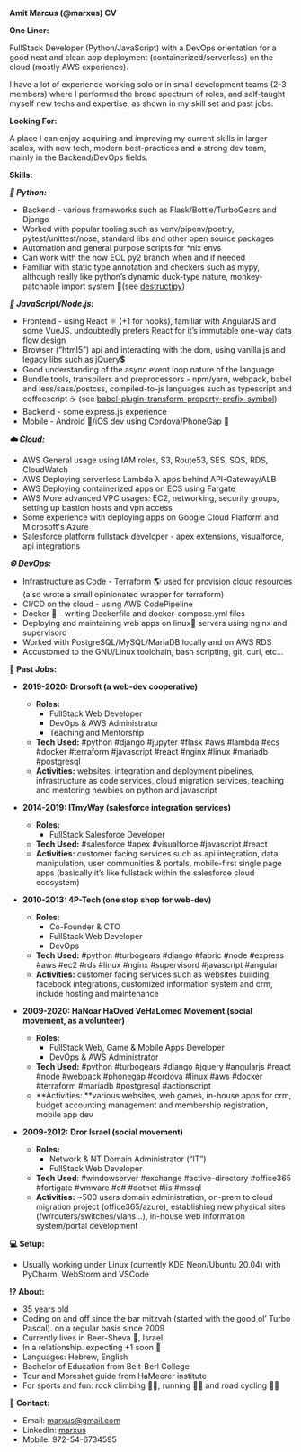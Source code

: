**Amit Marcus (@marxus) CV**

**One Liner:**

FullStack Developer (Python/JavaScript) with a DevOps orientation for a good neat and clean app deployment (containerized/serverless) on the cloud (mostly AWS experience).

I have a lot of experience working solo or in small development teams (2-3 members) where I performed the broad spectrum of roles, and self-taught myself new techs and expertise, as shown in my skill set and past jobs.

**Looking For:**

A place I can enjoy acquiring and improving my current skills in larger scales, with new tech, modern best-practices and a strong dev team, mainly in the Backend/DevOps fields.

**Skills:**

**_🐍 Python:_**

*   Backend - various frameworks such as Flask/Bottle/TurboGears and Django
*   Worked with popular tooling such as venv/pipenv/poetry, pytest/unittest/nose, standard libs and other open source packages
*   Automation and general purpose scripts for *nix envs
*   Can work with the now EOL py2 branch when and if needed
*   Familiar with static type annotation and checkers such as mypy, although really like python’s dynamic duck-type nature, monkey-patchable import system 🐒(see [destructipy](https://github.com/marxus/destructipy))

**_📜 JavaScript/Node.js:_**

*   Frontend - using React ⚛️ (+1 for hooks), familiar with AngularJS and some VueJS. undoubtedly prefers React for it’s immutable one-way data flow design
*   Browser (“html5”) api and interacting with the dom, using vanilla js and legacy libs such as jQuery💲
*   Good understanding of the async event loop nature of the language
*   Bundle tools, transpilers and preprocessors - npm/yarn, webpack, babel and less/sass/postcss, compiled-to-js languages such as typescript and coffeescript ☕ (see [babel-plugin-transform-property-prefix-symbol](https://github.com/marxus/babel-plugin-transform-property-prefix-symbol))
*   Backend - some express.js experience
*   Mobile - Android 🤖/iOS dev using Cordova/PhoneGap 📱

**_☁️ Cloud:_**

*   AWS General usage using IAM roles, S3, Route53, SES, SQS, RDS, CloudWatch
*   AWS Deploying serverless Lambda λ apps behind API-Gateway/ALB
*   AWS Deploying containerized apps on ECS using Fargate
*   AWS More advanced VPC usages: EC2, networking, security groups, setting up bastion hosts and vpn access
*   Some experience with deploying apps on Google Cloud Platform and Microsoft's Azure
*   Salesforce platform fullstack developer - apex extensions, visualforce, api integrations

**_⚙️ DevOps:_**

*   Infrastructure as Code - Terraform 🌎 used for provision cloud resources (also wrote a small opinionated wrapper for terraform)
*   CI/CD on the cloud - using AWS CodePipeline
*   Docker 🐳 - writing Dockerfile and docker-compose.yml files
*   Deploying and maintaining web apps on linux🐧 servers using nginx and supervisord
*   Worked with PostgreSQL/MySQL/MariaDB locally and on AWS RDS
*   Accustomed to the GNU/Linux toolchain, bash scripting, git, curl, etc…

**💼 Past Jobs:**

*   **2019-2020: Drorsoft (a web-dev cooperative)**
    *   **Roles:**
        *   FullStack Web Developer
        *   DevOps & AWS Administrator
        *   Teaching and Mentorship
    *   **Tech Used:** #python #django #jupyter #flask #aws #lambda #ecs #docker #terraform #javascript #react #nginx #linux #mariadb #postgresql
    *   **Activities:** websites, integration and deployment pipelines, infrastructure as code services, cloud migration services, teaching and mentoring newbies on python and javascript

*   **2014-2019: ITmyWay (salesforce integration services)**
    *   **Roles:**
        *   FullStack Salesforce Developer
    *   **Tech Used:** #salesforce #apex #visualforce #javascript #react
    *   **Activities:** customer facing services such as api integration, data manipulation, user communities & portals, mobile-first single page apps (basically it’s like fullstack within the salesforce cloud ecosystem)

*   **2010-2013: 4P-Tech (one stop shop for web-dev)**
    *   **Roles:**
        *   Co-Founder & CTO
        *   FullStack Web Developer
        *   DevOps
    *   **Tech Used:** #python #turbogears #django #fabric #node #express #aws #ec2 #rds #linux #nginx #supervisord #javascript #angular
    *   **Activities:** customer facing services such as websites building, facebook integrations, customized information system and crm, include hosting and maintenance

*   **2009-2020: HaNoar HaOved VeHaLomed Movement (social movement, as a volunteer)**
    *   **Roles:**
        *   FullStack Web, Game & Mobile Apps Developer
        *   DevOps & AWS Administrator
    *   **Tech Used:** #python #turbogears #django #jquery #angularjs #react #node #webpack #phonegap #cordova #linux #aws #docker #terraform #mariadb #postgresql #actionscript
    *   **Activities: **various websites, web games, in-house apps for crm, budget accounting management and membership registration, mobile app dev

*   **2009-2012:** **Dror Israel (social movement)**
    *   **Roles:**
        *   Network & NT Domain Administrator (“IT”)
        *   FullStack Web Developer
    *   **Tech Used**: #windowserver #exchange #active-directory #office365 #fortigate #vmware #c# #dotnet #iis #mssql
    *   **Activities:** ~500 users domain administration, on-prem to cloud migration project (office365/azure), establishing new physical sites (fw/routers/switches/vlans…), in-house web information system/portal development

**💻 Setup:**

*   Usually working under Linux (currently KDE Neon/Ubuntu 20.04) with PyCharm, WebStorm and VSCode

**⁉️ About:**

*   35 years old
*   Coding on and off since the bar mitzvah (started with the good ol’ Turbo Pascal). on a regular basis since 2009
*   Currently lives in Beer-Sheva 🐪, Israel
*   In a relationship. expecting +1 soon 👶
*   Languages: Hebrew, English
*   Bachelor of Education from Beit-Berl College
*   Tour and Moreshet guide from HaMeorer institute
*   For sports and fun: rock climbing 🧗‍♂️, running 🏃‍♂️ and road cycling 🚴🏿

**📨 Contact:**

*   Email: [marxus@gmail.com](mailto:marxus@gmail.com)
*   LinkedIn: [marxus](https://www.linkedin.com/in/marxus)
*   Mobile: 972-54-6734595
